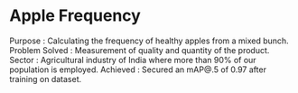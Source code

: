 # Apple Frequency
Purpose : Calculating the frequency of healthy apples from a mixed bunch.
Problem Solved : Measurement of quality and quantity of the product.
Sector : Agricultural industry of India where more than 90% of our population is employed.
Achieved : Secured an mAP@.5 of 0.97 after training on dataset.
